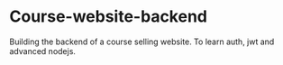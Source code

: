 # Course-website-backend
Building the backend of a course selling website. To learn auth, jwt and advanced nodejs.
